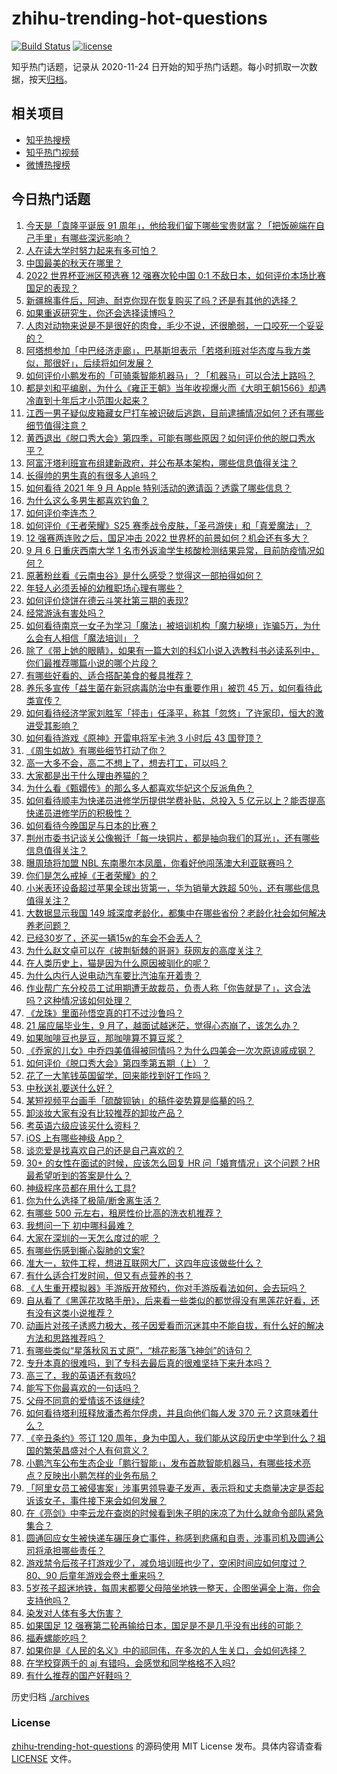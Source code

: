 # zhihu-trending-hot-questions

[![Build Status](https://github.com/justjavac/zhihu-trending-hot-questions/workflows/ci/badge.svg?branch=master)](https://github.com/justjavac/zhihu-trending-hot-questions/actions)
[![license](https://img.shields.io/github/license/justjavac/zhihu-trending-hot-questions)](https://github.com/justjavac/zhihu-trending-hot-questions/blob/master/LICENSE)

知乎热门话题，记录从 2020-11-24 日开始的知乎热门话题。每小时抓取一次数据，按天[归档](./archives)。

## 相关项目

- [知乎热搜榜](https://github.com/justjavac/zhihu-trending-top-search)
- [知乎热门视频](https://github.com/justjavac/zhihu-trending-hot-video)
- [微博热搜榜](https://github.com/justjavac/weibo-trending-hot-search)

## 今日热门话题

<!-- BEGIN -->
<!-- 最后更新时间 Wed Sep 08 2021 09:44:41 GMT+0800 (China Standard Time) -->

1. [今天是「袁隆平诞辰 91
   周年」，他给我们留下哪些宝贵财富？「把饭碗端在自己手里」有哪些深远影响？](https://www.zhihu.com/question/485193733)
1. [人在读大学时努力起来有多可怕？](https://www.zhihu.com/question/304422827)
1. [中国最美的秋天在哪里？](https://www.zhihu.com/question/25516962)
1. [2022 世界杯亚洲区预选赛 12 强赛次轮中国 0:1
   不敌日本，如何评价本场比赛国足的表现？](https://www.zhihu.com/question/485320038)
1. [新疆棉事件后，阿迪、耐克你现在恢复购买了吗？还是有其他的选择？](https://www.zhihu.com/question/465033483)
1. [如果重返研究生，你还会选择读博吗？](https://www.zhihu.com/question/483788278)
1. [人肉对动物来说是不是很好的肉食，毛少不说，还很脆弱，一口咬死一个妥妥的？](https://www.zhihu.com/question/477807786)
1. [阿塔想参加「中巴经济走廊」，巴基斯坦表示「若塔利班对华态度与我方类似，那很好」，后续将如何发展？](https://www.zhihu.com/question/485239844)
1. [如何评价小鹏发布的「可骑乘智能机器马」？「机器马」可以合法上路吗？](https://www.zhihu.com/question/485255102)
1. [都是刘和平编剧，为什么《雍正王朝》当年收视爆火而《大明王朝1566》却遇冷直到十年后才小范围火起来？](https://www.zhihu.com/question/478233531)
1. [江西一男子疑似皮箱藏女尸打车被识破后逃跑，目前逮捕情况如何？还有哪些细节值得注意？](https://www.zhihu.com/question/485333193)
1. [黄西退出《脱口秀大会》第四季，可能有哪些原因？如何评价他的脱口秀水平？](https://www.zhihu.com/question/485374020)
1. [阿富汗塔利班宣布组建新政府，并公布基本架构，哪些信息值得关注？](https://www.zhihu.com/question/485395119)
1. [长得帅的男生真的有很多人追吗？](https://www.zhihu.com/question/466307046)
1. [如何看待 2021 年 9 月 Apple
   特别活动的邀请函？透露了哪些信息？](https://www.zhihu.com/question/485413476)
1. [为什么这么多男生都喜欢钓鱼？](https://www.zhihu.com/question/483306668)
1. [如何评价李连杰？](https://www.zhihu.com/question/48624630)
1. [如何评价《王者荣耀》S25
   赛季战令皮肤，「圣弓游侠」和「真爱魔法」？](https://www.zhihu.com/question/485118863)
1. [12 强赛两连败之后，国足冲击 2022
   世界杯的前景如何？机会还有多大？](https://www.zhihu.com/question/485418486)
1. [9 月 6 日重庆西南大学 1
   名市外返渝学生核酸检测结果异常，目前防疫情况如何？](https://www.zhihu.com/question/485167022)
1. [原著粉丝看《云南虫谷》是什么感受？觉得这一部拍得如何？](https://www.zhihu.com/question/483556325)
1. [年轻人必须丢掉的幼稚职场心理有哪些？](https://www.zhihu.com/question/484405014)
1. [如何评价烧饼在德云斗笑社第三期的表现?](https://www.zhihu.com/question/485146663)
1. [经常游泳有害处吗？](https://www.zhihu.com/question/470855035)
1. [如何看待南京一女子为学习「魔法」被培训机构「魔力秘境」诈骗5万，为什么会有人相信「魔法培训」？](https://www.zhihu.com/question/485226563)
1. [除了《带上她的眼睛》，如果有一篇大刘的科幻小说入选教科书必读系列中，你们最推荐哪篇小说的哪个片段？](https://www.zhihu.com/question/484977538)
1. [有哪些好看的、适合搭配美食的餐具推荐？](https://www.zhihu.com/question/23454759)
1. [养乐多宣传「益生菌在新冠病毒防治中有重要作用」被罚 45
   万，如何看待此类宣传？](https://www.zhihu.com/question/485026413)
1. [如何看待经济学家刘胜军「抨击」任泽平，称其「忽悠」了许家印，恒大的激进受其影响？](https://www.zhihu.com/question/485219813)
1. [如何看待游戏《原神》开雷电将军卡池 3 小时后 43 国登顶？](https://www.zhihu.com/question/484478612)
1. [《周生如故》有哪些细节打动了你？](https://www.zhihu.com/question/483879585)
1. [高一大多不会，高二不想上了，想去打工，可以吗？](https://www.zhihu.com/question/485188208)
1. [大家都是出于什么理由养猫的？](https://www.zhihu.com/question/480847855)
1. [为什么看《甄嬛传》的那么多人都喜欢华妃这个反派角色？](https://www.zhihu.com/question/24823315)
1. [如何看待顺丰为快递员进修学历提供学费补贴，总投入 5
   亿元以上？能否提高快递员进修学历的积极性？](https://www.zhihu.com/question/485204270)
1. [如何看待今晚国足与日本的比赛？](https://www.zhihu.com/question/485194011)
1. [荆州市委书记谈关公像搬迁「每一块铜片，都是抽向我们的耳光」，还有哪些信息值得关注？](https://www.zhihu.com/question/485228372)
1. [曝周琦将加盟 NBL 东南墨尔本凤凰，你看好他闯荡澳大利亚联赛吗？](https://www.zhihu.com/question/485130832)
1. [你们是怎么戒掉《王者荣耀》的？](https://www.zhihu.com/question/457993130)
1. [小米表环设备超过苹果全球出货第一，华为销量大跌超
   50％，还有哪些信息值得关注？](https://www.zhihu.com/question/484683869)
1. [大数据显示我国 149
   城深度老龄化，都集中在哪些省份？老龄化社会如何解决养老问题？](https://www.zhihu.com/question/484982858)
1. [已经30岁了，还买一辆15w的车会不会丢人？](https://www.zhihu.com/question/484218237)
1. [为什么赵文卓可以在《披荆斩棘的哥哥》获网友的高度关注？](https://www.zhihu.com/question/483432914)
1. [在人类历史上，猫是因为什么原因被驯化的呢？](https://www.zhihu.com/question/399880441)
1. [为什么内行人说电动汽车要比汽油车开着贵？](https://www.zhihu.com/question/473523126)
1. [作业帮广东分校员工试用期遭无故裁员，负责人称「你告就是了」，这合法吗？这种情况该如何处理？](https://www.zhihu.com/question/485248419)
1. [《龙珠》里面孙悟空真的打不过沙鲁吗？](https://www.zhihu.com/question/28888180)
1. [21 届应届毕业生，9
   月了，越面试越迷茫，觉得心态崩了，该怎么办？](https://www.zhihu.com/question/484278176)
1. [如果咖啡豆也是豆，那咖啡算不算豆浆？](https://www.zhihu.com/question/483758716)
1. [《乔家的儿女》中乔四美值得被同情吗？为什么四美会一次次原谅戚成钢？](https://www.zhihu.com/question/484600151)
1. [如何评价《脱口秀大会》第四季第五期（上）？](https://www.zhihu.com/question/485245336)
1. [花了一大笔钱英国留学，回来能找到好工作吗？](https://www.zhihu.com/question/477157158)
1. [中秋送礼要送什么好？](https://www.zhihu.com/question/293224183)
1. [某短视频平台画手「硫酸钡钠」的稿件姿势算是临摹的吗？](https://www.zhihu.com/question/484882259)
1. [卸淡妆大家有没有比较推荐的卸妆产品？](https://www.zhihu.com/question/26048870)
1. [考英语六级应该买什么资料？](https://www.zhihu.com/question/344969598)
1. [iOS 上有哪些神级 App？](https://www.zhihu.com/question/27699000)
1. [谈恋爱是找喜欢自己的还是自己喜欢的？](https://www.zhihu.com/question/484120823)
1. [30+ 的女性在面试的时候，应该怎么回复 HR 问「婚育情况」这个问题？HR
   最希望听到的答案是什么？](https://www.zhihu.com/question/480127594)
1. [神级程序员都在用什么工具?](https://www.zhihu.com/question/465346075)
1. [你为什么选择了极简/断舍离生活？](https://www.zhihu.com/question/368822447)
1. [有哪些 500 元左右，租房性价比高的洗衣机推荐？](https://www.zhihu.com/question/387233894)
1. [我想问一下 初中哪科最难？](https://www.zhihu.com/question/484190478)
1. [大家在深圳的一天怎么度过的呢 ？](https://www.zhihu.com/question/479143486)
1. [有哪些伤感到撕心裂肺的文案?](https://www.zhihu.com/question/459224880)
1. [准大一，软件工程，想进互联网大厂，这四年应该做些什么？](https://www.zhihu.com/question/476165475)
1. [有什么适合打发时间，但又有点营养的书？](https://www.zhihu.com/question/485183660)
1. [《人生重开模拟器》手游版开放预约，你对手游版看法如何，会去玩吗？](https://www.zhihu.com/question/485231623)
1. [自从看了《黑莲花攻略手册》，后来看一些类似的都觉得没有黑莲花好看，还有没有这类小说推荐？](https://www.zhihu.com/question/337178212)
1. [动画片对孩子诱惑力极大，孩子因爱看而沉迷其中不能自拔，有什么好的解决方法和思路推荐吗？](https://www.zhihu.com/question/475519620)
1. [有哪些类似“星落秋风五丈原”，“桃花影落飞神剑”的诗句？](https://www.zhihu.com/question/430567751)
1. [专升本真的很难吗，到了专科去最后真的很难坚持下来升本吗？](https://www.zhihu.com/question/478766172)
1. [高三了，我的英语还有救吗?](https://www.zhihu.com/question/481043049)
1. [能写下你最喜欢的一句话吗？](https://www.zhihu.com/question/482815417)
1. [父母不同意的爱情该不该继续?](https://www.zhihu.com/question/485215803)
1. [如何看待塔利班释放潘杰希尔俘虏，并且向他们每人发 370
   元？这意味着什么？](https://www.zhihu.com/question/485209591)
1. [《辛丑条约》签订 120
   周年，身为中国人，我们能从这段历史中学到什么？祖国的繁荣昌盛对个人有何意义？](https://www.zhihu.com/question/485249537)
1. [小鹏汽车公布生态企业「鹏行智能」，发布首款智能机器马，有哪些技术亮点？反映出小鹏怎样的业务布局？](https://www.zhihu.com/question/485237713)
1. [「阿里女员工被侵害案」涉事男领导妻子发声，表示将和丈夫商量决定是否起诉该女子，事件接下来会如何发展？](https://www.zhihu.com/question/485195286)
1. [在《亮剑》中李云龙在查岗的时候看到朱子明的床凉了为什么就命令部队紧急集合？](https://www.zhihu.com/question/348869509)
1. [圆通回应女生被快递车碾压身亡事件，称感到悲痛和自责，涉事司机及圆通公司将承担哪些责任？](https://www.zhihu.com/question/485222103)
1. [游戏禁令后孩子打游戏少了，减负培训班也少了，空闲时间应如何度过？ 80、90
   后童年游戏会卷土重来吗？](https://www.zhihu.com/question/485051536)
1. [5岁孩子超迷地铁，每周末都要父母陪坐地铁一整天，企图坐遍全上海，你会支持他吗？](https://www.zhihu.com/question/484372748)
1. [染发对人体有多大伤害？](https://www.zhihu.com/question/295486674)
1. [如果国足 12
   强赛第二轮再输给日本，国足是不是几乎没有出线的可能？](https://www.zhihu.com/question/484874590)
1. [福寿螺能吃吗？](https://www.zhihu.com/question/50267388)
1. [如果你是《人民的名义》中的祁同伟，在多次的人生关口，会如何选择？](https://www.zhihu.com/question/378595010)
1. [在学校穿两千的 aj 有错吗，会感觉和同学格格不入吗?](https://www.zhihu.com/question/481750173)
1. [有什么推荐的国产好鞋吗？](https://www.zhihu.com/question/452510931)

<!-- END -->

历史归档 [./archives](./archives)

### License

[zhihu-trending-hot-questions](https://github.com/justjavac/zhihu-trending-hot-questions)
的源码使用 MIT License 发布。具体内容请查看 [LICENSE](./LICENSE) 文件。
